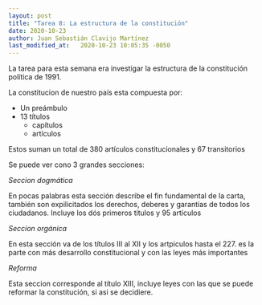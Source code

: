```yaml
---
layout: post
title: "Tarea 8: La estructura de la constitución"
date: 2020-10-23
author: Juan Sebastián Clavijo Martínez
last_modified_at:   2020-10-23 10:05:35 -0050
---
```


La tarea para esta semana era investigar la estructura de la constitución política de 1991.

La constitucion de nuestro país esta compuesta por:

- Un preámbulo 
- 13 títulos 
  - capítulos
  - artículos

Estos suman un total de 380 artículos constitucionales y 67 transitorios 

Se puede ver cono 3 grandes secciones:

*Seccion dogmática*

En pocas palabras esta sección describe el fin fundamental de la carta, también son expilicitados los derechos, deberes y garantías de todos los ciudadanos. Incluye los dós primeros títulos y 95 artículos

*Seccion orgánica*

En esta sección va de los títulos III al XII y los artpiculos hasta el 227. es la parte con más desarrollo constitucional y con las leyes más importantes

*Reforma*

Esta seccion corresponde al título XIII, incluye leyes con las que se puede reformar la constitución, si asi se decidiere.
